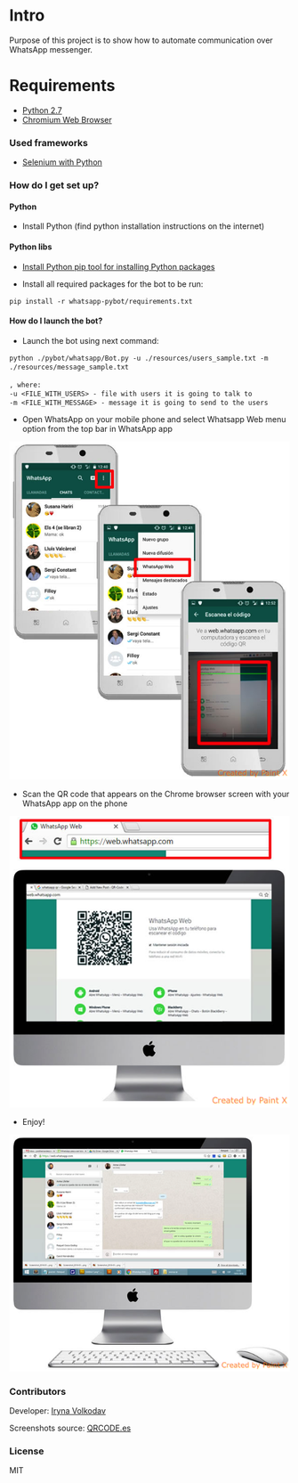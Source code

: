 # Intro #

Purpose of this project is to show how to automate communication over WhatsApp messenger.

# Requirements #

* [Python 2.7](https://www.python.org/download/releases/2.7/)
* [Chromium Web Browser](https://download-chromium.appspot.com/)

### Used frameworks ###

* [Selenium with Python](http://selenium-python.readthedocs.io/)

### How do I get set up? ###

#### Python ####

* Install Python (find python installation instructions on the internet)

#### Python libs ####

* [Install Python pip tool for installing Python packages](https://pip.pypa.io/en/stable/installing/)

* Install all required packages for the bot to be run:
~~~
pip install -r whatsapp-pybot/requirements.txt
~~~

#### How do I launch the bot? ####

* Launch the bot using next command:
~~~
python ./pybot/whatsapp/Bot.py -u ./resources/users_sample.txt -m ./resources/message_sample.txt

, where:
-u <FILE_WITH_USERS> - file with users it is going to talk to
-m <FILE_WITH_MESSAGE> - message it is going to send to the users
~~~


* Open WhatsApp on your mobile phone and select Whatsapp Web menu option from the top bar in WhatsApp app

![Phone Setup](/docs/phone.png)

* Scan the QR code that appears on the Chrome browser screen with your WhatsApp app on the phone

![Desktop Setup](/docs/desktop.png)

* Enjoy!

![Chat Window](/docs/chat_window.png)

### Contributors ###

Developer: [Iryna Volkodav](mailto:for.iren86@gmail.com)

Screenshots source: [QRCODE.es](https://www.qrcode.es/en/whatsapp-in-your-pc-screen-scanning-a-qr-code/)

### License ###
MIT
